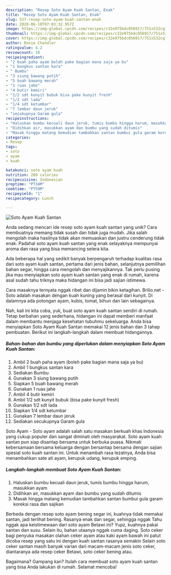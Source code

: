 ```yaml
---
description: "Resep Soto Ayam Kuah Santan, Enak"
title: "Resep Soto Ayam Kuah Santan, Enak"
slug: 527-resep-soto-ayam-kuah-santan-enak
date: 2020-06-10T07:03:32.957Z
image: https://img-global.cpcdn.com/recipes/c32e975bdc056917/751x532cq70/soto-ayam-kuah-santan-foto-resep-utama.jpg
thumbnail: https://img-global.cpcdn.com/recipes/c32e975bdc056917/751x532cq70/soto-ayam-kuah-santan-foto-resep-utama.jpg
cover: https://img-global.cpcdn.com/recipes/c32e975bdc056917/751x532cq70/soto-ayam-kuah-santan-foto-resep-utama.jpg
author: Roxie Chandler
ratingvalue: 4.2
reviewcount: 10
recipeingredient:
- "2 buah paha ayam boleh pake bagian mana saja ya bu"
- "1 bungkus santan kara"
- " Bumbu"
- "3 siung bawang putih"
- "5 buah bawang merah"
- "1 ruas jahe"
- "4 butir kemiri"
- "1/2 sdt kunyit bubuk bisa pake kunyit fresh"
- "1/2 sdt lada"
- "1/4 sdt ketumbar"
- "7 lembar daun jeruk"
- "secukupnya Garam gula"
recipeinstructions:
- "Haluskan bumbu kecuali daun jeruk, tumis bumbu hingga harum, masukkan ayam"
- "Didihkan air, masukkan ayam dan bumbu yang sudah ditumis"
- "Masak hingga matang kemudian tambahkan santan bumbui gula garam koreksi rasa dan sajikan"
categories:
- Resep
tags:
- soto
- ayam
- kuah

katakunci: soto ayam kuah 
nutrition: 269 calories
recipecuisine: Indonesian
preptime: "PT34M"
cooktime: "PT59M"
recipeyield: "1"
recipecategory: Lunch

---
```



![Soto Ayam Kuah Santan](https://img-global.cpcdn.com/recipes/c32e975bdc056917/751x532cq70/soto-ayam-kuah-santan-foto-resep-utama.jpg)

Anda sedang mencari ide resep soto ayam kuah santan yang unik? Cara membuatnya memang tidak susah dan tidak juga mudah. Jika salah mengolah maka hasilnya tidak akan memuaskan dan justru cenderung tidak enak. Padahal soto ayam kuah santan yang enak selayaknya mempunyai aroma dan rasa yang bisa memancing selera kita.

Ada beberapa hal yang sedikit banyak berpengaruh terhadap kualitas rasa dari soto ayam kuah santan, pertama dari jenis bahan, selanjutnya pemilihan bahan segar, hingga cara mengolah dan menyajikannya. Tak perlu pusing jika mau menyiapkan soto ayam kuah santan yang enak di rumah, karena asal sudah tahu triknya maka hidangan ini bisa jadi sajian istimewa.

Cara masaknya ternyata nggak ribet dan dijamin bikin ketagihan. Brilio.net - Soto adalah masakan dengan kuah kuning yang berasal dari kunyit. Di dalamnya ada potongan ayam, kubis, tomat, bihun dan lain sebagainya.


Nah, kali ini kita coba, yuk, buat soto ayam kuah santan sendiri di rumah. Tetap berbahan yang sederhana, hidangan ini dapat memberi manfaat dalam membantu menjaga kesehatan tubuhmu sekeluarga. Anda bisa menyiapkan Soto Ayam Kuah Santan memakai 12 jenis bahan dan 3 tahap pembuatan. Berikut ini langkah-langkah dalam membuat hidangannya.

<!--inarticleads1-->

##### Bahan-bahan dan bumbu yang diperlukan dalam menyiapkan Soto Ayam Kuah Santan:

1. Ambil 2 buah paha ayam (boleh pake bagian mana saja ya bu)
1. Ambil 1 bungkus santan kara
1. Sediakan  Bumbu
1. Gunakan 3 siung bawang putih
1. Siapkan 5 buah bawang merah
1. Gunakan 1 ruas jahe
1. Ambil 4 butir kemiri
1. Ambil 1/2 sdt kunyit bubuk (bisa pake kunyit fresh)
1. Gunakan 1/2 sdt lada
1. Siapkan 1/4 sdt ketumbar
1. Gunakan 7 lembar daun jeruk
1. Sediakan secukupnya Garam gula


Soto Ayam - Soto ayam adalah salah satu masakan berkuah khas Indonesia yang cukup populer dan sangat diminati oleh masyarakat. Soto ayam kuah santan pun siap disantap bersama untuk berbuka puasa. Nikmati kebersamaan bersama keluarga dengan bersantap bersama dengan sajian spesial soto kuah santan ini. Untuk menambah rasa lezatnya, Anda bisa menambahkan sate ati ayam, kerupuk udang, kerupuk emping. 

<!--inarticleads2-->

##### Langkah-langkah membuat Soto Ayam Kuah Santan:

1. Haluskan bumbu kecuali daun jeruk, tumis bumbu hingga harum, masukkan ayam
1. Didihkan air, masukkan ayam dan bumbu yang sudah ditumis
1. Masak hingga matang kemudian tambahkan santan bumbui gula garam koreksi rasa dan sajikan


Berbeda dengan resep soto ayam bening segar ini, kuahnya tidak memakai santan, jadi terlihat bening. Rasanya enak dan segar, sehingga nggak Tahu nggak apa keistimewaan dari soto ayam Betawi ini? Yupz, kuahnya pakai santan dan susu. Selain itu, bahan utaanya nggak cuma daging. Soto ceker bagi penyuka masakan olahan ceker ayam atau kaki ayam bawah ini patut dicoba resep yang satu ini dengan kuah santan rasanya semakin Selain soto ceker santan masih banyak varian dari macam-macam jenis soto ceker, diantaranya ada resep ceker Betawi, soto ceker bening atau. 

Bagaimana? Gampang kan? Itulah cara membuat soto ayam kuah santan yang bisa Anda lakukan di rumah. Selamat mencoba!
